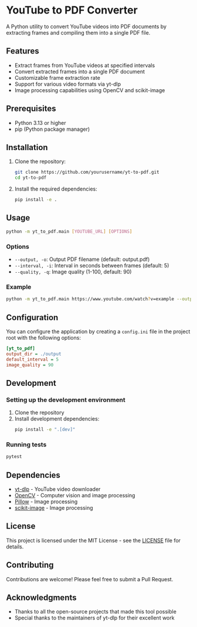 # YouTube to PDF Converter

A Python utility to convert YouTube videos into PDF documents by extracting frames and compiling them into a single PDF file.

## Features

- Extract frames from YouTube videos at specified intervals
- Convert extracted frames into a single PDF document
- Customizable frame extraction rate
- Support for various video formats via yt-dlp
- Image processing capabilities using OpenCV and scikit-image

## Prerequisites

- Python 3.13 or higher
- pip (Python package manager)

## Installation

1. Clone the repository:
   ```bash
   git clone https://github.com/yourusername/yt-to-pdf.git
   cd yt-to-pdf
   ```

2. Install the required dependencies:
   ```bash
   pip install -e .
   ```

## Usage

```bash
python -m yt_to_pdf.main [YOUTUBE_URL] [OPTIONS]
```

### Options
- `--output, -o`: Output PDF filename (default: output.pdf)
- `--interval, -i`: Interval in seconds between frames (default: 5)
- `--quality, -q`: Image quality (1-100, default: 90)

### Example

```bash
python -m yt_to_pdf.main https://www.youtube.com/watch?v=example --output presentation.pdf --interval 10
```

## Configuration

You can configure the application by creating a `config.ini` file in the project root with the following options:

```ini
[yt_to_pdf]
output_dir = ./output
default_interval = 5
image_quality = 90
```

## Development

### Setting up the development environment

1. Clone the repository
2. Install development dependencies:
   ```bash
   pip install -e ".[dev]"
   ```

### Running tests

```bash
pytest
```

## Dependencies

- [yt-dlp](https://github.com/yt-dlp/yt-dlp) - YouTube video downloader
- [OpenCV](https://opencv.org/) - Computer vision and image processing
- [Pillow](https://python-pillow.org/) - Image processing
- [scikit-image](https://scikit-image.org/) - Image processing

## License

This project is licensed under the MIT License - see the [LICENSE](LICENSE) file for details.

## Contributing

Contributions are welcome! Please feel free to submit a Pull Request.

## Acknowledgments

- Thanks to all the open-source projects that made this tool possible
- Special thanks to the maintainers of yt-dlp for their excellent work
